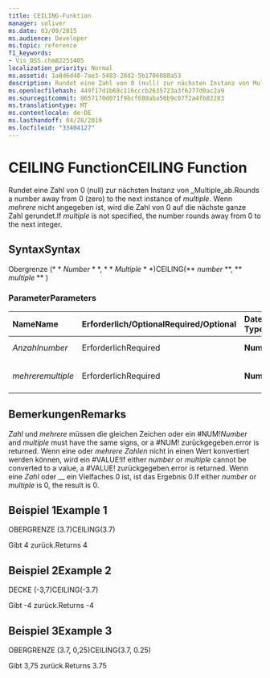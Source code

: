 ```yaml
---
title: CEILING-Funktion
manager: soliver
ms.date: 03/09/2015
ms.audience: Developer
ms.topic: reference
f1_keywords:
- Vis_DSS.chm82251405
localization_priority: Normal
ms.assetid: 1a8d6d48-7ae3-5483-28d2-5b1706088a53
description: Rundet eine Zahl von 0 (null) zur nächsten Instanz von Multiple ab. Wenn mehrere nicht angegeben ist, wird die Zahl von 0 auf die nächste ganze Zahl gerundet.
ms.openlocfilehash: 449f17d1b68c116cccb2635723a3f6277d0ac2a9
ms.sourcegitcommit: 8657170d071f9bcf680aba50b9c07f2a4fb82283
ms.translationtype: MT
ms.contentlocale: de-DE
ms.lasthandoff: 04/28/2019
ms.locfileid: "33404127"
---
```

# <a name="ceiling-function"></a><span data-ttu-id="ae4d9-104">CEILING Function</span><span class="sxs-lookup"><span data-stu-id="ae4d9-104">CEILING Function</span></span>

<span data-ttu-id="ae4d9-105">Rundet eine Zahl von 0 (null) zur nächsten Instanz von _Multiple_ab.</span><span class="sxs-lookup"><span data-stu-id="ae4d9-105">Rounds a number away from 0 (zero) to the next instance of  _multiple_.</span></span> <span data-ttu-id="ae4d9-106">Wenn _mehrere_ nicht angegeben ist, wird die Zahl von 0 auf die nächste ganze Zahl gerundet.</span><span class="sxs-lookup"><span data-stu-id="ae4d9-106">If  _multiple_ is not specified, the number rounds away from 0 to the next integer.</span></span> 
  
## <a name="syntax"></a><span data-ttu-id="ae4d9-107">Syntax</span><span class="sxs-lookup"><span data-stu-id="ae4d9-107">Syntax</span></span>

<span data-ttu-id="ae4d9-108">Obergrenze (\* \* *Number* \* \*, \* \* *Multiple* \* \*)</span><span class="sxs-lookup"><span data-stu-id="ae4d9-108">CEILING(\*\* *number* \*\*, \*\* *multiple* \*\* )</span></span> 
  
### <a name="parameters"></a><span data-ttu-id="ae4d9-109">Parameter</span><span class="sxs-lookup"><span data-stu-id="ae4d9-109">Parameters</span></span>

|<span data-ttu-id="ae4d9-110">**Name**</span><span class="sxs-lookup"><span data-stu-id="ae4d9-110">**Name**</span></span>|<span data-ttu-id="ae4d9-111">**Erforderlich/Optional**</span><span class="sxs-lookup"><span data-stu-id="ae4d9-111">**Required/Optional**</span></span>|<span data-ttu-id="ae4d9-112">**Datentyp**</span><span class="sxs-lookup"><span data-stu-id="ae4d9-112">**Data Type**</span></span>|<span data-ttu-id="ae4d9-113">**Beschreibung**</span><span class="sxs-lookup"><span data-stu-id="ae4d9-113">**Description**</span></span>|
|:-----|:-----|:-----|:-----|
| <span data-ttu-id="ae4d9-114">_Anzahl_</span><span class="sxs-lookup"><span data-stu-id="ae4d9-114">_number_</span></span> <br/> |<span data-ttu-id="ae4d9-115">Erforderlich</span><span class="sxs-lookup"><span data-stu-id="ae4d9-115">Required</span></span>  <br/> |<span data-ttu-id="ae4d9-116">**Number**</span><span class="sxs-lookup"><span data-stu-id="ae4d9-116">**Number**</span></span> <br/> |<span data-ttu-id="ae4d9-117">Die zu rundende Zahl.</span><span class="sxs-lookup"><span data-stu-id="ae4d9-117">The number to round.</span></span>  <br/> |
| <span data-ttu-id="ae4d9-118">_mehrere_</span><span class="sxs-lookup"><span data-stu-id="ae4d9-118">_multiple_</span></span> <br/> |<span data-ttu-id="ae4d9-119">Erforderlich</span><span class="sxs-lookup"><span data-stu-id="ae4d9-119">Required</span></span>  <br/> |<span data-ttu-id="ae4d9-120">**Number**</span><span class="sxs-lookup"><span data-stu-id="ae4d9-120">**Number**</span></span> <br/> |<span data-ttu-id="ae4d9-121">Das Vielfache, auf das gerundet werden soll.</span><span class="sxs-lookup"><span data-stu-id="ae4d9-121">The multiple to round to.</span></span>  <br/> |
   
## <a name="remarks"></a><span data-ttu-id="ae4d9-122">Bemerkungen</span><span class="sxs-lookup"><span data-stu-id="ae4d9-122">Remarks</span></span>

 <span data-ttu-id="ae4d9-123">_Zahl_ und _mehrere_ müssen die gleichen Zeichen oder ein #NUM!</span><span class="sxs-lookup"><span data-stu-id="ae4d9-123">_Number_ and  _multiple_ must have the same signs, or a #NUM!</span></span> <span data-ttu-id="ae4d9-124">zurückgegeben.</span><span class="sxs-lookup"><span data-stu-id="ae4d9-124">error is returned.</span></span> <span data-ttu-id="ae4d9-125">Wenn eine oder _mehrere_ _Zahlen_ nicht in einen Wert konvertiert werden können, wird ein #VALUE!</span><span class="sxs-lookup"><span data-stu-id="ae4d9-125">If either  _number_ or  _multiple_ cannot be converted to a value, a #VALUE!</span></span> <span data-ttu-id="ae4d9-126">zurückgegeben.</span><span class="sxs-lookup"><span data-stu-id="ae4d9-126">error is returned.</span></span> <span data-ttu-id="ae4d9-127">Wenn eine _Zahl_ oder __ ein Vielfaches 0 ist, ist das Ergebnis 0.</span><span class="sxs-lookup"><span data-stu-id="ae4d9-127">If either  _number_ or  _multiple_ is 0, the result is 0.</span></span> 
  
## <a name="example-1"></a><span data-ttu-id="ae4d9-128">Beispiel 1</span><span class="sxs-lookup"><span data-stu-id="ae4d9-128">Example 1</span></span>

<span data-ttu-id="ae4d9-129">OBERGRENZE (3.7)</span><span class="sxs-lookup"><span data-stu-id="ae4d9-129">CEILING(3.7)</span></span>
  
<span data-ttu-id="ae4d9-130">Gibt 4 zurück.</span><span class="sxs-lookup"><span data-stu-id="ae4d9-130">Returns 4</span></span>
  
## <a name="example-2"></a><span data-ttu-id="ae4d9-131">Beispiel 2</span><span class="sxs-lookup"><span data-stu-id="ae4d9-131">Example 2</span></span>

<span data-ttu-id="ae4d9-132">DECKE (-3,7)</span><span class="sxs-lookup"><span data-stu-id="ae4d9-132">CEILING(-3.7)</span></span>
  
<span data-ttu-id="ae4d9-133">Gibt -4 zurück.</span><span class="sxs-lookup"><span data-stu-id="ae4d9-133">Returns -4</span></span>
  
## <a name="example-3"></a><span data-ttu-id="ae4d9-134">Beispiel 3</span><span class="sxs-lookup"><span data-stu-id="ae4d9-134">Example 3</span></span>

<span data-ttu-id="ae4d9-135">OBERGRENZE (3.7, 0,25)</span><span class="sxs-lookup"><span data-stu-id="ae4d9-135">CEILING(3.7, 0.25)</span></span>
  
<span data-ttu-id="ae4d9-136">Gibt 3,75 zurück.</span><span class="sxs-lookup"><span data-stu-id="ae4d9-136">Returns 3.75</span></span>
  

